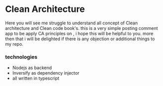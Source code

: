 # Clean Architecture

Here you will see me struggle to understand all concept of Clean architecture and Clean code book's.
this is a very simple posting comment app to be apply CA principles on , i hope this will be helpful to you. more then that i will be delighted if there is any objection or additional things to my repo.

### technologies

- Nodejs as backend
- Inversify as dependency injector
- all written in typescript
